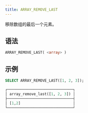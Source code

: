 ```yaml
---
title: ARRAY_REMOVE_LAST
---
```


移除数组的最后一个元素。

## 语法

```sql
ARRAY_REMOVE_LAST( <array> )
```

## 示例

```sql
SELECT ARRAY_REMOVE_LAST([1, 2, 3]);

┌──────────────────────────────┐
│ array_remove_last([1, 2, 3]) │
├──────────────────────────────┤
│ [1,2]                        │
└──────────────────────────────┘
```